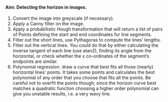 #### Aim: Detecting the horizon in images.

1. Convert the image into greyscale (if necessary).
2. Apply a Canny filter on the image.
3. Apply a probabilistic Hough transformation that will return a list of pairs of Points defining the start and end coordinates for line segments.
4. Filter out the short lines, use Pythagoras to compute the lines’ lengths.
5. Filter out the vertical lines. You could do that by either calculating the inverse tangent of each line (use atan2), finding its angle from the horizontal, or check whether the x co-ordinates of the segment’s endpoints are similar.
6. Polynomial regression. draw a curve that best fits all those (nearly) horizontal lines’ points. It takes some points and calculates the best polynomial of any order that you choose that fits all the points. Be careful not to overfit the points though; since the horizon curve best matches a quadratic function choosing a higher order polynomial can give you unstable results, i.e. a very wavy line.